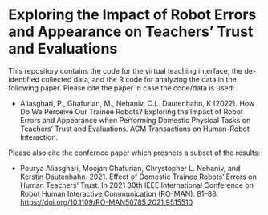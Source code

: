 # Exploring the Impact of Robot Errors and Appearance on Teachers’ Trust and Evaluations

This repository contains the code for the virtual teaching interface, the de-identified collected data, and the R code for analyzing the data in the following paper. Please cite the paper in case the code/data is used:

- Aliasghari, P., Ghafurian, M., Nehaniv, C.L. Dautenhahn, K (2022). How Do We Perceive Our Trainee Robots?
Exploring the Impact of Robot Errors and Appearance when Performing Domestic Physical Tasks on Teachers’
Trust and Evaluations. ACM Transactions on Human-Robot Interaction.

Please also cite the confernce paper which presnets a subset of the results:

- Pourya Aliasghari, Moojan Ghafurian, Chrystopher L. Nehaniv, and Kerstin Dautenhahn. 2021. Effect of Domestic Trainee Robots’ Errors on Human
Teachers’ Trust. In 2021 30th IEEE International Conference on Robot Human Interactive Communication (RO-MAN). 81–88. https://doi.org/10.1109/RO-MAN50785.2021.9515510
